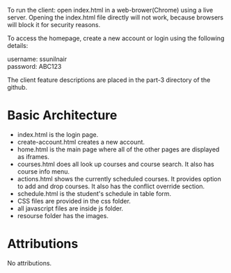 To run the client: open index.html in a web-brower(Chrome) using a live server.
Opening the index.html file directly will not work, because browsers will block it for security reasons.

To access the homepage, create a new account or login using the following details:

username: ssunilnair <br>
password: ABC123


The client feature descriptions are placed in the part-3 directory of the github.

# Basic Architecture
* index.html is the login page.
* create-account.html creates a new account.
* home.html is the main page where all of the other pages are displayed as iframes.
* courses.html does all look up courses and course search. It also has course info menu.
* actions.html shows the currently scheduled courses. It provides option to add and drop courses. It also has the conflict override section.
* schedule.html is the student's schedule in table form.
* CSS files are provided in the css folder.
* all javascript files are inside js folder.
* resourse folder has the images.

# Attributions
No attributions.

